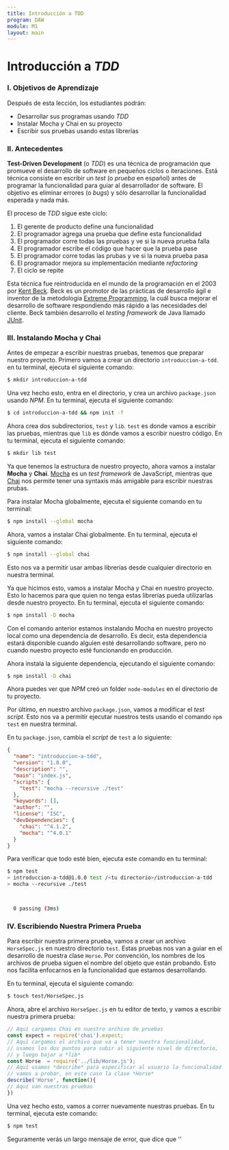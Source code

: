 ```yaml
---
title: Introducción a TDD
program: DAW
module: M1
layout: main
---
```


# Introducción a *TDD*

### I. Objetivos de Aprendizaje

Después de esta lección, los estudiantes podrán:

* Desarrollar sus programas usando *TDD*
* Instalar Mocha y Chai en su proyecto
* Escribir sus pruebas usando estas librerías

### II. Antecedentes

**Test-Driven Development** (o *TDD*) es una técnica de programación que promueve el desarrollo de software en pequeños ciclos o iteraciones. Está técnica consiste en escribir un *test* (o *prueba* en español) antes de programar la funcionalidad para guiar al desarrollador de software. El objetivo es eliminar errores (o *bugs*) y sólo desarrollar la funcionalidad esperada y nada más.

El proceso de *TDD* sigue este ciclo:

1. El gerente de producto define una funcionalidad
2. El programador agrega una prueba que define esta funcionalidad
3. El programador corre todas las pruebas y ve si la nueva prueba falla
4. El programador escribe el código que hacer que la prueba pase
5. El programador corre todas las prubas y ve si la nueva prueba pasa
6. El programador mejora su implementación mediante *refactoring*
7. El ciclo se repite

Esta técnica fue reintroducida en el mundo de la programación en el 2003 por [Kent Beck](https://en.wikipedia.org/wiki/Kent_Beck). Beck es un promotor de las prácticas de desarrollo ágil e inventor de la metodología [Extreme Programming](https://en.wikipedia.org/wiki/Extreme_programming), la cuál busca mejorar el desarrollo de software respondiendo más rápido a las necesidades del cliente. Beck también desarrollo el *testing framework* de Java llamado [JUnit](https://en.wikipedia.org/wiki/JUnit).

### III. Instalando Mocha y Chai

Antes de empezar a escribir nuestras pruebas, tenemos que preparar nuestro proyecto. Primero vamos a crear un directorio `introduccion-a-tdd`. en tu terminal, ejecuta el siguiente comando:

```bash
$ mkdir introduccion-a-tdd
```

Una vez hecho esto, entra en el directorio, y crea un archivo `package.json` usando *NPM*. En tu terminal, ejecuta el siguiente comando:

```bash
$ cd introduccion-a-tdd && npm init -f
```

Ahora crea dos subdirectorios, `test` y `lib`. `test` es donde vamos a escribir las pruebas, mientras que `lib` es dónde vamos a escribir nuestro código. En tu terminal, ejecuta el siguiente comando:

```bash
$ mkdir lib test
```

Ya que tenemos la estructura de nuestro proyecto, ahora vamos a instalar **Mocha** y **Chai**. [Mocha](https://mochajs.org/) es un *test framework* de JavaScript, mientras que [Chai](http://chaijs.com/) nos permite tener una syntaxis más amigable para escribir nuestras prubas.

Para instalar Mocha globalmente, ejecuta el siguiente comando en tu terminal:

```bash
$ npm install --global mocha
```

Ahora, vamos a instalar Chai globalmente. En tu terminal, ejecuta el siguiente comando:

```bash
$ npm install --global chai
```

Esto nos va a permitir usar ambas librerías desde cualquier directorio en nuestra terminal.

Ya que hicimos esto, vamos a instalar Mocha y Chai en nuestro proyecto. Esto lo hacemos para que quien no tenga estas librerías pueda utilizarlas desde nuestro proyecto. En tu terminal, ejecuta el siguiente comando:

```bash
$ npm install -D mocha
```

Con el comando anterior estamos instalando Mocha en nuestro proyecto local como una dependencia de desarrollo. Es decir, esta dependencia estará disponible cuando alguien esté desarrollando software, pero no cuando nuestro proyecto esté funcionando en producción.

Ahora instala la siguiente dependencia, ejecutando el siguiente comando:

```bash
$ npm install -D chai
```

Ahora puedes ver que *NPM* creó un folder `node-modules` en el directorio de tu proyecto.

Por último, en nuestro archivo `package.json`, vamos a modificar el *test script*. Esto nos va a permitir ejecutar nuestros tests usando el comando `npm test` en nuestra terminal.

En tu `package.json`, cambia el *script* de `test` a lo siguiente:

```json
{
  "name": "introduccion-a-tdd",
  "version": "1.0.0",
  "description": "",
  "main": "index.js",
  "scripts": {
    "test": "mocha --recursive ./test"
  },
  "keywords": [],
  "author": "",
  "license": "ISC",
  "devDependencies": {
    "chai": "^4.1.2",
    "mocha": "^4.0.1"
  }
}
```

Para verificar que todo esté bien, ejecuta este comando en tu terminal:

```bash
$ npm test
> introduccion-a-tdd@1.0.0 test /<tu directorio>/introduccion-a-tdd
> mocha --recursive ./test



  0 passing (3ms)
```

### IV. Escribiendo Nuestra Primera Prueba

Para escribir nuestra primera prueba, vamos a crear un archivo `HorseSpec.js` en nuestro directorio `test`. Estas pruebas nos van a guiar en el desarrollo de nuestra clase `Horse`. Por convención, los nombres de los archivos de prueba siguen el nombre del objeto que están probando. Esto nos facilita enfocarnos en la funcionalidad que estamos desarrollando.

En tu terminal, ejecuta el siguiente comando:

```bash
$ touch test/HorseSpec.js
```

Ahora, abre el archivo `HorseSpec.js` en tu editor de texto, y vamos a escribir nuestra primera prueba:

```js
// Aquí cargamos Chai en nuestro archivo de pruebas
const expect = require('chai').expect;
// Aquí cargamos el archivo que va a tener nuestra funcionalidad,
// usamos los dos puntos para subir al siguiente nivel de directorio,
// y luego bajar a *lib*
const Horse  = require('../lib/Horse.js');
// Aquí usamos *describe* para especificar al usuario la funcionalidad que
// vamos a probar, en este caso la clase *Horse*
describe('Horse', function(){
// Aquí van nuestras pruebas
})
```

Una vez hecho esto, vamos a correr nuevamente nuestras pruebas. En tu terminal, ejecuta este comando:

```bash
$ npm test
```

Seguramente verás un largo mensaje de error, que dice que ''
